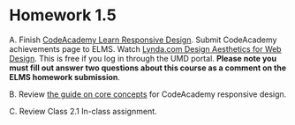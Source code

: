# Homework 1.5
A. Finish [CodeAcademy Learn Responsive Design](https://www.codecademy.com/learn/learn-responsive-design). Submit CodeAcademy achievements page to ELMS. Watch [Lynda.com Design Aesthetics for Web Design](https://www.lynda.com/Design-Techniques-tutorials/Design-Aesthetics-Web/506078-2.html). This is free if you log in through the UMD portal. **Please note you must fill out answer two questions about this course as a comment on the ELMS homework submission**.

B. Review [the guide on core concepts](../../guides/week-1/guide-homework-1.5.md) for CodeAcademy responsive design.

C. Review Class 2.1 In-class assignment.
